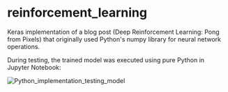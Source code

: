 # reinforcement_learning
 Keras implementation of a blog post (Deep Reinforcement Learning: Pong from Pixels) that originally used Python's numpy library for neural network operations.

During testing, the trained model was executed using pure Python in Jupyter Notebook:

![Python_implementation_testing_model](https://github.com/zkhodzhaev/reinforcement_learning/assets/21960382/466749f6-33ca-4a2e-9509-8da9ed0e52a9)

